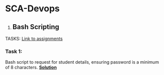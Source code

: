 # SCA-Devops

1. ## Bash Scripting
TASKS: [Link to assignments](https://docs.google.com/document/d/1-PETBWqqOFYoKwqsVyFpT1ght832HcXYWutUUngd8oU/edit)

### Task 1:
Bash script to request for student details, ensuring password is a minimum of 8 characters.
**[Solution](./Linux/Task-1/task1.sh)**
